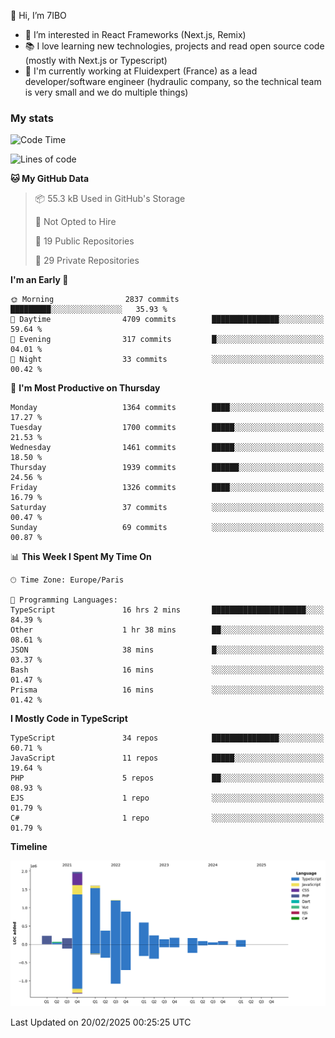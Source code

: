 👋 Hi, I’m 7IBO

- 👀 I’m interested in React Frameworks (Next.js, Remix)
- 📚 I love learning new technologies, projects and read open source code (mostly with Next.js or Typescript)
- 💼 I'm currently working at Fluidexpert (France) as a lead developer/software engineer (hydraulic company, so the technical team is very small and we do multiple things)

### My stats
<!--START_SECTION:waka-->
![Code Time](http://img.shields.io/badge/Code%20Time-1%2C031%20hrs%2032%20mins-blue)

![Lines of code](https://img.shields.io/badge/From%20Hello%20World%20I%27ve%20Written-8.1%20million%20lines%20of%20code-blue)

**🐱 My GitHub Data** 

> 📦 55.3 kB Used in GitHub's Storage 
 > 
> 🚫 Not Opted to Hire
 > 
> 📜 19 Public Repositories 
 > 
> 🔑 29 Private Repositories 
 > 
**I'm an Early 🐤** 

```text
🌞 Morning                2837 commits        █████████░░░░░░░░░░░░░░░░   35.93 % 
🌆 Daytime                4709 commits        ███████████████░░░░░░░░░░   59.64 % 
🌃 Evening                317 commits         █░░░░░░░░░░░░░░░░░░░░░░░░   04.01 % 
🌙 Night                  33 commits          ░░░░░░░░░░░░░░░░░░░░░░░░░   00.42 % 
```
📅 **I'm Most Productive on Thursday** 

```text
Monday                   1364 commits        ████░░░░░░░░░░░░░░░░░░░░░   17.27 % 
Tuesday                  1700 commits        █████░░░░░░░░░░░░░░░░░░░░   21.53 % 
Wednesday                1461 commits        █████░░░░░░░░░░░░░░░░░░░░   18.50 % 
Thursday                 1939 commits        ██████░░░░░░░░░░░░░░░░░░░   24.56 % 
Friday                   1326 commits        ████░░░░░░░░░░░░░░░░░░░░░   16.79 % 
Saturday                 37 commits          ░░░░░░░░░░░░░░░░░░░░░░░░░   00.47 % 
Sunday                   69 commits          ░░░░░░░░░░░░░░░░░░░░░░░░░   00.87 % 
```


📊 **This Week I Spent My Time On** 

```text
🕑︎ Time Zone: Europe/Paris

💬 Programming Languages: 
TypeScript               16 hrs 2 mins       █████████████████████░░░░   84.39 % 
Other                    1 hr 38 mins        ██░░░░░░░░░░░░░░░░░░░░░░░   08.61 % 
JSON                     38 mins             █░░░░░░░░░░░░░░░░░░░░░░░░   03.37 % 
Bash                     16 mins             ░░░░░░░░░░░░░░░░░░░░░░░░░   01.47 % 
Prisma                   16 mins             ░░░░░░░░░░░░░░░░░░░░░░░░░   01.42 % 
```

**I Mostly Code in TypeScript** 

```text
TypeScript               34 repos            ███████████████░░░░░░░░░░   60.71 % 
JavaScript               11 repos            █████░░░░░░░░░░░░░░░░░░░░   19.64 % 
PHP                      5 repos             ██░░░░░░░░░░░░░░░░░░░░░░░   08.93 % 
EJS                      1 repo              ░░░░░░░░░░░░░░░░░░░░░░░░░   01.79 % 
C#                       1 repo              ░░░░░░░░░░░░░░░░░░░░░░░░░   01.79 % 
```



**Timeline**

![Lines of Code chart](https://raw.githubusercontent.com/7IBO/7IBO/main/assets/bar_graph.png)


 Last Updated on 20/02/2025 00:25:25 UTC
<!--END_SECTION:waka-->
